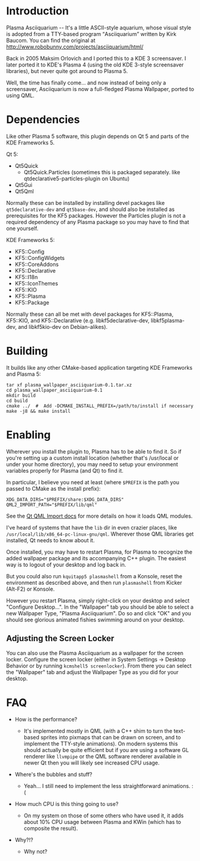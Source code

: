 # Introduction

Plasma Asciiquarium -- It's a little ASCII-style aquarium, whose visual style
is adopted from a TTY-based program <q>Asciiquarium</q> written by Kirk Baucom.
You can find the original at
http://www.robobunny.com/projects/asciiquarium/html/

Back in 2005 Maksim Orlovich and I ported this to a KDE 3 screensaver.  I later
ported it to KDE's Plasma 4 (using the old KDE 3-style screensaver libraries),
but never quite got around to Plasma 5.

Well, the time has finally come... and now instead of being only a screensaver,
Asciiquarium is now a full-fledged Plasma Wallpaper, ported to using QML.

# Dependencies

Like other Plasma 5 software, this plugin depends on Qt 5 and parts of the KDE Frameworks 5.

Qt 5:

- Qt5Quick
  - Qt5Quick.Particles (sometimes this is packaged separately. like
    qtdeclarative5-particles-plugin on Ubuntu)
- Qt5Gui
- Qt5Qml

Normally these can be installed by installing devel packages like
`qt5declarative-dev` and `qt5base-dev`, and should also be installed as
prerequisites for the KF5 packages.  However the Particles plugin is not a
required dependency of any Plasma package so you may have to find that one
yourself.

KDE Frameworks 5:

- KF5::Config
- KF5::ConfigWidgets
- KF5::CoreAddons
- KF5::Declarative
- KF5::I18n
- KF5::IconThemes
- KF5::KIO
- KF5::Plasma
- KF5::Package

Normally these can all be met with devel packages for KF5::Plasma, KF5::KIO,
and KF5::Declarative (e.g. libkf5declarative-dev, libkf5plasma-dev, and
libkf5kio-dev on Debian-alikes).

# Building

It builds like any other CMake-based application targeting KDE Frameworks and
Plasma 5:

    tar xf plasma_wallpaper_asciiquarium-0.1.tar.xz
    cd plasma_wallpaper_asciiquarium-0.1
    mkdir build
    cd build
    cmake ../  #  Add -DCMAKE_INSTALL_PREFIX=/path/to/install if necessary
    make -j8 && make install

# Enabling

Wherever you install the plugin to, Plasma has to be able to find it.  So if you're setting up
a custom install location (whether that's /usr/local or under your home directory), you may need
to setup your environment variables properly for Plasma (and Qt) to find it.

In particular, I believe you need at least (where `$PREFIX` is the path you
passed to CMake as the install prefix):

    XDG_DATA_DIRS="$PREFIX/share:$XDG_DATA_DIRS"
    QML2_IMPORT_PATH="$PREFIX/lib/qml"

See the [Qt QML Import docs](http://doc.qt.io/qt-5/qtqml-syntax-imports.html)
for more details on how it loads QML modules.

I've heard of systems that have the `lib` dir in even crazier places, like
`/usr/local/lib/x86_64-pc-linux-gnu/qml`.  Wherever those QML libraries get
installed, Qt needs to know about it.

Once installed, you may have to restart Plasma, for Plasma to recognize the
added wallpaper package and its accompanying C++ plugin.  The easiest way is to
logout of your desktop and log back in.

But you could also run `kquitapp5 plasmashell` from a Konsole, reset the
environment as described above, and then run `plasmashell` from Kicker (Alt-F2)
or Konsole.

However you restart Plasma, simply right-click on your desktop and select
"Configure Desktop...".  In the "Wallpaper" tab you should be able to select a
new Wallpaper Type, "Plasma Asciiquarium".  Do so and click "OK" and you should
see glorious animated fishies swimming around on your desktop.

## Adjusting the Screen Locker

You can also use the Plasma Asciiquarium as a wallpaper for the screen locker.
Configure the screen locker (either in System Settings -> Desktop Behavior or
by running `kcmshell5 screenlocker`).  From there you can select the "Wallpaper"
tab and adjust the Wallpaper Type as you did for your desktop.

# FAQ

- How is the performance?
    - It's implemented mostly in QML (with a C++ shim to turn the text-based
      sprites into pixmaps that can be drawn on screen, and to implement the
      TTY-style animations).  On modern systems this should actually be quite
      efficient but if you are using a software GL renderer like `llvmpipe` or
      the QML software renderer available in newer Qt then you will likely see
      increased CPU usage.

- Where's the bubbles and stuff?
    - Yeah... I still need to implement the less straightforward animations. :(

- How much CPU is this thing going to use?
    - On my system on those of some others who have used it, it adds about 10%
      CPU usage between Plasma and KWin (which has to composite the result).

- Why?!?
    - Why not?
